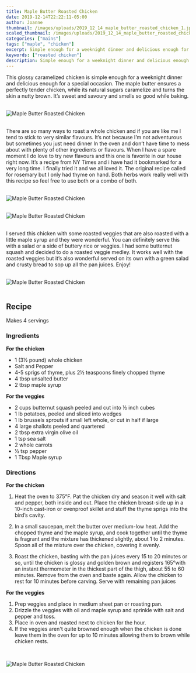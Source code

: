 ```yaml
---
title: Maple Butter Roasted Chicken
date: 2019-12-14T22:22:11-05:00
author: Joanne
thumbnail: /images/uploads/2019_12_14_maple_butter_roasted_chicken_1.jpg
scaled_thumbnail: /images/uploads/2019_12_14_maple_butter_roasted_chicken_0.jpg
categories: ["mains"]
tags: ["maple", "chicken"]
excerpt: Simple enough for a weeknight dinner and delicious enough for a special occasion
keywords: ["roasted chicken"]
description: Simple enough for a weeknight dinner and delicious enough for a special occasion
---
```


This glossy caramelized chicken is simple enough for a weeknight dinner and delicious enough for a special occasion. The maple butter ensures a perfectly tender chicken, while its natural sugars caramelize and turns the skin a nutty brown. It’s sweet and savoury and smells so good while baking. 
</br>
</br>

![Maple Butter Roasted Chicken](/images/uploads/2019_12_14_maple_butter_roasted_chicken_2.jpg)
</br>
</br>

There are so many ways to roast a whole chicken and if you are like me I tend to stick to very similar flavours. It’s not because I’m not adventurous but sometimes you just need dinner In the oven and don’t have time to mess about with plenty of other ingredients or flavours. When I have a spare moment I do love to try new flavours and this one is favorite in our house right now. It’s a recipe from NY Times and i have had it bookmarked for a very long time. I finally tried it and we all loved it. The original recipe called for rosemary but I only had thyme on hand. Both herbs work really well with this recipe so feel free to use both or a combo of both. 
</br>
</br>

![Maple Butter Roasted Chicken](/images/uploads/2019_12_14_maple_butter_roasted_chicken_3.jpg)
</br>
</br>

![Maple Butter Roasted Chicken](/images/uploads/2019_12_14_maple_butter_roasted_chicken_4.jpg)
</br>
</br>

I served this chicken with some roasted veggies that are also roasted with a little maple syrup and they were wonderful. You can definitely serve this with a salad or a side of buttery rice or veggies. I had some butternut squash and decided to do a roasted veggie medley. It works well with the roasted veggies but it’s also wonderful served on its own with a green salad and crusty bread to sop up all the pan juices. Enjoy! 
</br>
</br>

![Maple Butter Roasted Chicken](/images/uploads/2019_12_14_maple_butter_roasted_chicken_5.jpg)
</br>
</br>

## Recipe
Makes 4 servings
</br>

### Ingredients

__For the chicken__

* <span itemprop="ingredients">1 (3½ pound) whole chicken</span>
* <span itemprop="ingredients">Salt and Pepper </span>
* <span itemprop="ingredients">4-5 sprigs of thyme, plus 2½ teaspoons finely chopped thyme </span>
* <span itemprop="ingredients">4 tbsp unsalted butter</span>
* <span itemprop="ingredients">2 tbsp maple syrup</span>

__For the veggies__

* <span itemprop="ingredients">2 cups butternut squash peeled and cut into ½ inch cubes</span>
* <span itemprop="ingredients">1 lb potatoes, peeled and sliced into wedges </span>
* <span itemprop="ingredients">1 lb brussels sprouts if small left whole, or cut in half if large </span>
* <span itemprop="ingredients">4 large shallots peeled and quartered</span>
* <span itemprop="ingredients">2 tbsp extra virgin olive oil</span>
* <span itemprop="ingredients">1 tsp sea salt</span>
* <span itemprop="ingredients">2 whole carrots</span>
* <span itemprop="ingredients">½ tsp pepper</span>
* <span itemprop="ingredients">1 Tbsp Maple syrup </span>

### Directions 

__For the chicken__

1. Heat the oven to 375°F. Pat the chicken dry and season it well with salt and pepper, both inside and out. Place the chicken breast-side up in a 10-inch cast-iron or ovenproof skillet and stuff the thyme sprigs into the bird’s cavity.

2. In a small saucepan, melt the butter over medium-low heat. Add the chopped thyme  and the maple syrup, and cook together until the thyme is fragrant and the mixture has thickened slightly, about 1 to 2 minutes. Spoon all of the mixture over the chicken, covering it evenly.

3. Roast the chicken, basting with the pan juices every 15 to 20 minutes or so, until the chicken is glossy and golden brown and registers 165°with an instant thermometer in the thickest part of the thigh, about 55 to 60 minutes. Remove from the oven and baste again. Allow the chicken to rest for 10 minutes before carving. Serve with remaining pan juices 

__For the veggies__

1. Prep veggies and place in medium sheet pan or roasting pan. 
2. Drizzle the veggies with oil and maple syrup and sprinkle with salt and pepper and toss.
3. Place in oven and roasted next to chicken for the hour. 
4. If the veggies aren't quite browned enough when the chicken is done leave them in the oven for up to 10 minutes allowing them to brown while chicken rests. 

</br>

![Maple Butter Roasted Chicken](/images/uploads/2019_12_14_maple_butter_roasted_chicken_6.jpg)